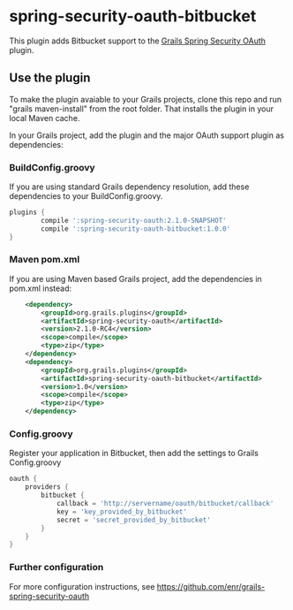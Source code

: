 # spring-security-oauth-bitbucket

This plugin adds Bitbucket support to the [Grails Spring Security OAuth](https://github.com/enr/grails-spring-security-oauth) plugin.

## Use the plugin
To make the plugin avaiable to your Grails projects, clone this repo and run "grails maven-install" from the root folder. 
That installs the plugin in your local Maven cache.

In your Grails project, add the plugin and the major OAuth support plugin as dependencies:

### BuildConfig.groovy
If you are using standard Grails dependency resolution, add these dependencies to your BuildConfig.groovy.

```groovy
plugins {
        compile ':spring-security-oauth:2.1.0-SNAPSHOT'
        compile ':spring-security-oauth-bitbucket:1.0.0'
}
```

### Maven pom.xml
If you are using Maven based Grails project, add the dependencies in pom.xml instead:

```xml
    <dependency>
        <groupId>org.grails.plugins</groupId>
        <artifactId>spring-security-oauth</artifactId>
        <version>2.1.0-RC4</version>
        <scope>compile</scope>
        <type>zip</type>
    </dependency>
    <dependency>
        <groupId>org.grails.plugins</groupId>
        <artifactId>spring-security-oauth-bitbucket</artifactId>
        <version>1.0</version>
        <scope>compile</scope>
        <type>zip</type>
    </dependency>
```

### Config.groovy
Register your application in Bitbucket, then add the settings to Grails Config.groovy

```groovy
oauth {
    providers {
        bitbucket {
            callback = 'http://servername/oauth/bitbucket/callback'
            key = 'key_provided_by_bitbucket'
            secret = 'secret_provided_by_bitbucket'
        }
    }
}
```

### Further configuration
For more configuration instructions, see https://github.com/enr/grails-spring-security-oauth

